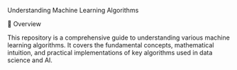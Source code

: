 Understanding Machine Learning Algorithms

📌 Overview

This repository is a comprehensive guide to understanding various machine learning algorithms. It covers the fundamental concepts, mathematical intuition, and practical implementations of key algorithms used in data science and AI.
